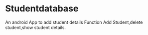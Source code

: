 # Studentdatabase
An android App to add student details
Function Add Student,delete student,show student details.
